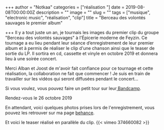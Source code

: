 +++
author = "Notkaa"
categories = ["réalisation "]
date = 2019-08-08T00:00:00Z
description = ""
image = ""
slug = ""
tags = ["musique", "electronic music", "réalisation", "clip"]
title = "Berceau des volontés sauvages le premier album"

+++
Il y a tout juste un an, je tournais les images du premier clip du groupe "Berceau des volontés sauvages" à l'Épicerie moderne de Feyzin. Ce tournage a eu lieu pendant leur séance d’enregistrement de leur premier album et à permis de réaliser le clip d'une chanson ainsi que le teaser de sortie du LP. Il sortira en cd, cassette et vinyle en octobre 2019 et donnera lieu à une soirée concert.

Merci Alban et Joost de m'avoir fait confiance pour ce tournage et cette réalisation, la collaboration ne fait que commencer ! Je suis en train de travailler sur les vidéos qui seront diffusées pendant le concert...

Si vous voulez, vous pouvez faire un petit tour sur leur[ Bandcamp](https://berceaudesvolontessauvages.bandcamp.com/).

Rendez-vous le 26 octobre 2019

En attendant, voici quelques photos prises lors de l'enregistrement, vous pouvez les retrouver sur ma page [behance](https://www.behance.net/gallery/69706359/Berceau-des-volonts-sauvages-recording-session).

Et voici le teaser réalisé en parallèle du clip.
{{< vimeo 374660082 >}}
